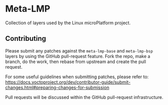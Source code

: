 Meta-LMP
================================

Collection of layers used by the Linux microPlatform project.

Contributing
------------

Please submit any patches against the `meta-lmp-base` and `meta-lmp-bsp`
layers by using the GitHub pull-request feature. Fork the repo, make a branch,
do the work, then rebase from upstream and create the pull request.

For some useful guidelines when submitting patches, please refer to:
https://docs.yoctoproject.org/dev/contributor-guide/submit-changes.html#preparing-changes-for-submission

Pull requests will be discussed within the GitHub pull-request infrastructure.
